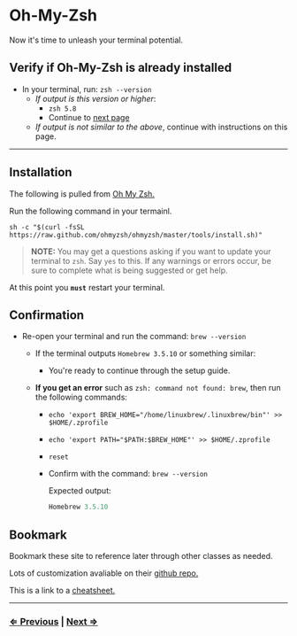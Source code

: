 # Oh-My-Zsh

Now it's time to unleash your terminal potential.

## Verify if Oh-My-Zsh is already installed

- In your terminal, run: `zsh --version`
  - *If output is this version or higher*:
    - `zsh 5.8`
    - Continue to [next page](./6-node.md)
  - *If output is not similar to the above*, continue with instructions on this page.

---

## Installation

The following is pulled from [Oh My Zsh.](https://ohmyz.sh/)

Run the following command in your termainl.

`sh -c "$(curl -fsSL https://raw.github.com/ohmyzsh/ohmyzsh/master/tools/install.sh)"`

> **NOTE:** You may get a questions asking if you want to update your terminal to `zsh`. Say `yes` to this. If any warnings or errors occur, be sure to complete what is being suggested or get help.

At this point you **`must`** restart your terminal.

## **Confirmation**

- Re-open your terminal and run the command: `brew --version`
  - If the terminal outputs `Homebrew 3.5.10` or something similar:
    - You're ready to continue through the setup guide.
  - **If you get an error** such as `zsh: command not found: brew`, then run the following commands:

    - `echo 'export BREW_HOME="/home/linuxbrew/.linuxbrew/bin"' >> $HOME/.zprofile`
    - `echo 'export PATH="$PATH:$BREW_HOME"' >> $HOME/.zprofile`
    - `reset`
    - Confirm with the command: `brew --version`

      Expected output:

      ```js
      Homebrew 3.5.10
      ```

## Bookmark

Bookmark these site to reference later through other classes as needed.

Lots of customization avaliable on their [github repo.](https://github.com/ohmyzsh/ohmyzsh/)

This is a link to a [cheatsheet.](https://github.com/ohmyzsh/ohmyzsh/wiki/Cheatsheet)

---

### [⇐ Previous](./4-tree.md) | [Next ⇒](./6-node.md)
